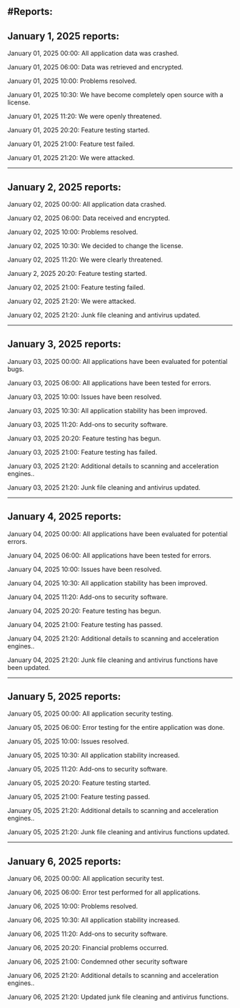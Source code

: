 #Reports:
--------------------------------------------------------
January 1, 2025 reports:
--------------------------------------------------------

January 01, 2025 00:00: All application data was crashed.

January 01, 2025 06:00: Data was retrieved and encrypted.

January 01, 2025 10:00: Problems resolved.

January 01, 2025 10:30: We have become completely open source with a license.

January 01, 2025 11:20: We were openly threatened.

January 01, 2025 20:20: Feature testing started.

January 01, 2025 21:00: Feature test failed.

January 01, 2025 21:20: We were attacked.

---------------------------------------------------
January 2, 2025 reports:
---------------------------------------------------

January 02, 2025 00:00: All application data crashed.

January 02, 2025 06:00: Data received and encrypted.

January 02, 2025 10:00: Problems resolved.

January 02, 2025 10:30: We decided to change the license.

January 02, 2025 11:20: We were clearly threatened.

January 2, 2025 20:20: Feature testing started.

January 02, 2025 21:00: Feature testing failed.

January 02, 2025 21:20: We were attacked.

January 02, 2025 21:20: Junk file cleaning and antivirus updated.

---------------------------------------------------
January 3, 2025 reports:
---------------------------------------------------

January 03, 2025 00:00: All applications have been evaluated for potential bugs.

January 03, 2025 06:00: All applications have been tested for errors.

January 03, 2025 10:00: Issues have been resolved.

January 03, 2025 10:30: All application stability has been improved.

January 03, 2025 11:20: Add-ons to security software.

January 03, 2025 20:20: Feature testing has begun.

January 03, 2025 21:00: Feature testing has failed.

January 03, 2025 21:20: Additional details to scanning and acceleration engines..

January 03, 2025 21:20: Junk file cleaning and antivirus updated.

---------------------------------------------------
January 4, 2025 reports:
---------------------------------------------------

January 04, 2025 00:00: All applications have been evaluated for potential errors.

January 04, 2025 06:00: All applications have been tested for errors.

January 04, 2025 10:00: Issues have been resolved.

January 04, 2025 10:30: All application stability has been improved.

January 04, 2025 11:20: Add-ons to security software.

January 04, 2025 20:20: Feature testing has begun.

January 04, 2025 21:00: Feature testing has passed.

January 04, 2025 21:20: Additional details to scanning and acceleration engines..

January 04, 2025 21:20: Junk file cleaning and antivirus functions have been updated.


---------------------------------------------------
January 5, 2025 reports:
---------------------------------------------------

January 05, 2025 00:00: All application security testing.

January 05, 2025 06:00: Error testing for the entire application was done.

January 05, 2025 10:00: Issues resolved.

January 05, 2025 10:30: All application stability increased.

January 05, 2025 11:20: Add-ons to security software.

January 05, 2025 20:20: Feature testing started.

January 05, 2025 21:00: Feature testing passed.

January 05, 2025 21:20: Additional details to scanning and acceleration engines..

January 05, 2025 21:20: Junk file cleaning and antivirus functions updated.

---------------------------------------------------
January 6, 2025 reports:
---------------------------------------------------

January 06, 2025 00:00: All application security test.

January 06, 2025 06:00: Error test performed for all applications.

January 06, 2025 10:00: Problems resolved.

January 06, 2025 10:30: All application stability increased.

January 06, 2025 11:20: Add-ons to security software.

January 06, 2025 20:20: Financial problems occurred.

January 06, 2025 21:00: Condemned other security software

January 06, 2025 21:20: Additional details to scanning and acceleration engines..

January 06, 2025 21:20: Updated junk file cleaning and antivirus functions.



